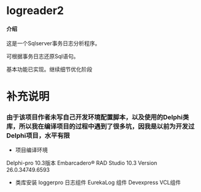 # logreader2

#### 介绍

这是一个Sqlserver事务日志分析程序。

可根据事务日志还原Sql语句。

基本功能已实现。继续细节优化阶段

# 补充说明
### 由于该项目作者未写自己开发环境配置脚本，以及使用的Delphi类库，所以我在编译项目的过程中遇到了很多坑，因我是以前为开发过Delphi项目，水平有限

- 项目编译环境

Delphi-pro 10.3版本 Embarcadero® RAD Studio 10.3 Version 26.0.34749.6593 

- 类库安装
loggerpro 日志组件
EurekaLog 组件
Devexpress VCL组件
